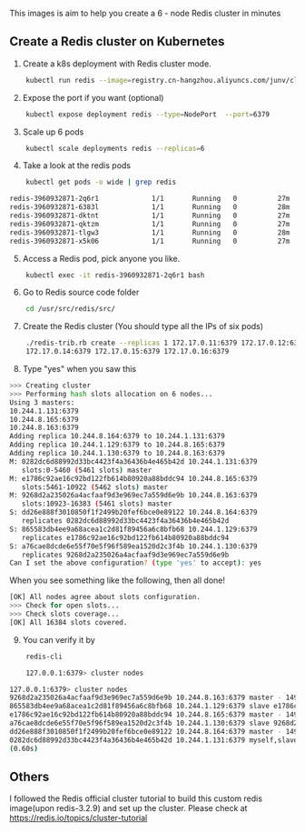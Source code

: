 This images is aim to help you create a 6 - node Redis cluster in minutes

## Create a Redis cluster on Kubernetes

1. Create a k8s deployment with Redis cluster mode.
```bash
    kubectl run redis --image=registry.cn-hangzhou.aliyuncs.com/junv/cluster-redis:latest --command /usr/local/bin/redis-server /root/redis.conf
```

2. Expose the port if you want (optional)
```bash
    kubectl expose deployment redis --type=NodePort  --port=6379
```

3. Scale up 6 pods
```bash
    kubectl scale deployments redis --replicas=6
```

4. Take a look at the redis pods
```bash
    kubectl get pods -o wide | grep redis
```

```bash
redis-3960932871-2q6r1             1/1       Running   0          27m       172.17.0.11   minikube
redis-3960932871-6383l             1/1       Running   0          28m       172.17.0.16   minikube
redis-3960932871-dktnt             1/1       Running   0          27m       172.17.0.14   minikube
redis-3960932871-qktzm             1/1       Running   0          27m       172.17.0.12   minikube
redis-3960932871-tlgw3             1/1       Running   0          28m       172.17.0.15   minikube
redis-3960932871-x5k06             1/1       Running   0          27m       172.17.0.13   minikube

```

5. Access a Redis pod, pick anyone you like.
```bash
    kubectl exec -it redis-3960932871-2q6r1 bash
```
6. Go to Redis source code folder
```bash
    cd /usr/src/redis/src/
```

7. Create the Redis cluster (You should type all the IPs of six pods)
```bash
    ./redis-trib.rb create --replicas 1 172.17.0.11:6379 172.17.0.12:6379 172.17.0.13:6379 \
    172.17.0.14:6379 172.17.0.15:6379 172.17.0.16:6379
```
8. Type "yes" when you saw this

```bash
>>> Creating cluster
>>> Performing hash slots allocation on 6 nodes...
Using 3 masters:
10.244.1.131:6379
10.244.8.165:6379
10.244.8.163:6379
Adding replica 10.244.8.164:6379 to 10.244.1.131:6379
Adding replica 10.244.1.129:6379 to 10.244.8.165:6379
Adding replica 10.244.1.130:6379 to 10.244.8.163:6379
M: 0282dc6d88992d33bc4423f4a36436b4e465b42d 10.244.1.131:6379
   slots:0-5460 (5461 slots) master
M: e1786c92ae16c92bd122fb614b80920a88bddc94 10.244.8.165:6379
   slots:5461-10922 (5462 slots) master
M: 9268d2a235026a4acfaaf9d3e969ec7a559d6e9b 10.244.8.163:6379
   slots:10923-16383 (5461 slots) master
S: dd26e888f3010850f1f2499b20fef6bce0e89122 10.244.8.164:6379
   replicates 0282dc6d88992d33bc4423f4a36436b4e465b42d
S: 865583db4ee9a68acea1c2d81f89456a6c8bfb68 10.244.1.129:6379
   replicates e1786c92ae16c92bd122fb614b80920a88bddc94
S: a76cae8dcde6e55f70e5f96f589ea1520d2c3f4b 10.244.1.130:6379
   replicates 9268d2a235026a4acfaaf9d3e969ec7a559d6e9b
Can I set the above configuration? (type 'yes' to accept): yes
```

When you see something like the following, then all done!

```bash
[OK] All nodes agree about slots configuration.
>>> Check for open slots...
>>> Check slots coverage...
[OK] All 16384 slots covered.
```
9. You can verify it by
```bash
    redis-cli

    127.0.0.1:6379> cluster nodes
```

```bash
127.0.0.1:6379> cluster nodes
9268d2a235026a4acfaaf9d3e969ec7a559d6e9b 10.244.8.163:6379 master - 1498813397795 1498813395292 3 connected 10923-16383
865583db4ee9a68acea1c2d81f89456a6c8bfb68 10.244.1.129:6379 slave e1786c92ae16c92bd122fb614b80920a88bddc94 1498813399298 1498813397194 5 connected
e1786c92ae16c92bd122fb614b80920a88bddc94 10.244.8.165:6379 master - 1498813397295 1498813394790 2 connected 5461-10922
a76cae8dcde6e55f70e5f96f589ea1520d2c3f4b 10.244.1.130:6379 slave 9268d2a235026a4acfaaf9d3e969ec7a559d6e9b 1498813398296 1498813396292 6 connected
dd26e888f3010850f1f2499b20fef6bce0e89122 10.244.8.164:6379 master - 1498813396793 1498813394290 7 connected 0-5460
0282dc6d88992d33bc4423f4a36436b4e465b42d 10.244.1.131:6379 myself,slave dd26e888f3010850f1f2499b20fef6bce0e89122 0 0 1 connected
(0.60s)
```



## Others

  I followed the Redis official cluster tutorial to build this custom redis image(upon redis-3.2.9) and set up the cluster. Please check at <https://redis.io/topics/cluster-tutorial>


